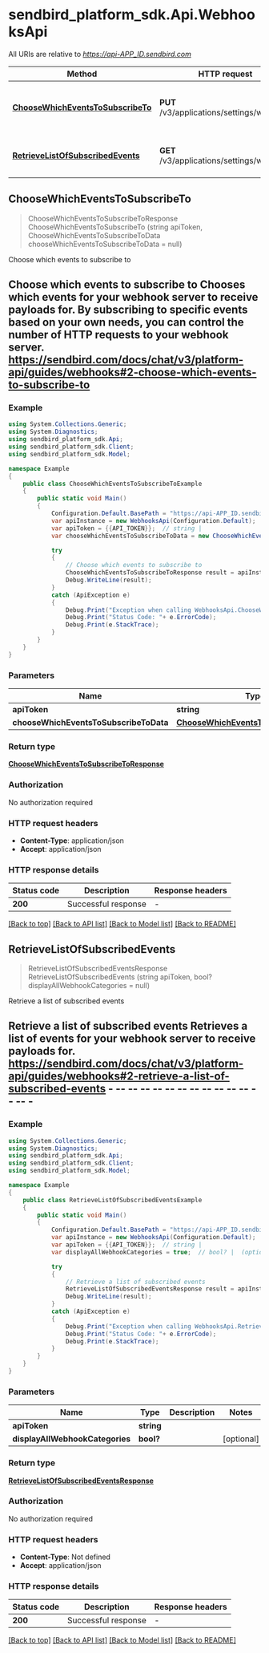 # sendbird_platform_sdk.Api.WebhooksApi

All URIs are relative to *https://api-APP_ID.sendbird.com*

Method | HTTP request | Description
------------- | ------------- | -------------
[**ChooseWhichEventsToSubscribeTo**](WebhooksApi.md#choosewhicheventstosubscribeto) | **PUT** /v3/applications/settings/webhook | Choose which events to subscribe to
[**RetrieveListOfSubscribedEvents**](WebhooksApi.md#retrievelistofsubscribedevents) | **GET** /v3/applications/settings/webhook | Retrieve a list of subscribed events



## ChooseWhichEventsToSubscribeTo

> ChooseWhichEventsToSubscribeToResponse ChooseWhichEventsToSubscribeTo (string apiToken, ChooseWhichEventsToSubscribeToData chooseWhichEventsToSubscribeToData = null)

Choose which events to subscribe to

## Choose which events to subscribe to  Chooses which events for your webhook server to receive payloads for. By subscribing to specific events based on your own needs, you can control the number of HTTP requests to your webhook server.  https://sendbird.com/docs/chat/v3/platform-api/guides/webhooks#2-choose-which-events-to-subscribe-to

### Example

```csharp
using System.Collections.Generic;
using System.Diagnostics;
using sendbird_platform_sdk.Api;
using sendbird_platform_sdk.Client;
using sendbird_platform_sdk.Model;

namespace Example
{
    public class ChooseWhichEventsToSubscribeToExample
    {
        public static void Main()
        {
            Configuration.Default.BasePath = "https://api-APP_ID.sendbird.com";
            var apiInstance = new WebhooksApi(Configuration.Default);
            var apiToken = {{API_TOKEN}};  // string | 
            var chooseWhichEventsToSubscribeToData = new ChooseWhichEventsToSubscribeToData(); // ChooseWhichEventsToSubscribeToData |  (optional) 

            try
            {
                // Choose which events to subscribe to
                ChooseWhichEventsToSubscribeToResponse result = apiInstance.ChooseWhichEventsToSubscribeTo(apiToken, chooseWhichEventsToSubscribeToData);
                Debug.WriteLine(result);
            }
            catch (ApiException e)
            {
                Debug.Print("Exception when calling WebhooksApi.ChooseWhichEventsToSubscribeTo: " + e.Message );
                Debug.Print("Status Code: "+ e.ErrorCode);
                Debug.Print(e.StackTrace);
            }
        }
    }
}
```

### Parameters


Name | Type | Description  | Notes
------------- | ------------- | ------------- | -------------
 **apiToken** | **string**|  | 
 **chooseWhichEventsToSubscribeToData** | [**ChooseWhichEventsToSubscribeToData**](ChooseWhichEventsToSubscribeToData.md)|  | [optional] 

### Return type

[**ChooseWhichEventsToSubscribeToResponse**](ChooseWhichEventsToSubscribeToResponse.md)

### Authorization

No authorization required

### HTTP request headers

- **Content-Type**: application/json
- **Accept**: application/json


### HTTP response details
| Status code | Description | Response headers |
|-------------|-------------|------------------|
| **200** | Successful response |  -  |

[[Back to top]](#)
[[Back to API list]](../README.md#documentation-for-api-endpoints)
[[Back to Model list]](../README.md#documentation-for-models)
[[Back to README]](../README.md)


## RetrieveListOfSubscribedEvents

> RetrieveListOfSubscribedEventsResponse RetrieveListOfSubscribedEvents (string apiToken, bool? displayAllWebhookCategories = null)

Retrieve a list of subscribed events

## Retrieve a list of subscribed events  Retrieves a list of events for your webhook server to receive payloads for.  https://sendbird.com/docs/chat/v3/platform-api/guides/webhooks#2-retrieve-a-list-of-subscribed-events - -- -- -- -- -- -- -- -- -- -- -- -- -- -

### Example

```csharp
using System.Collections.Generic;
using System.Diagnostics;
using sendbird_platform_sdk.Api;
using sendbird_platform_sdk.Client;
using sendbird_platform_sdk.Model;

namespace Example
{
    public class RetrieveListOfSubscribedEventsExample
    {
        public static void Main()
        {
            Configuration.Default.BasePath = "https://api-APP_ID.sendbird.com";
            var apiInstance = new WebhooksApi(Configuration.Default);
            var apiToken = {{API_TOKEN}};  // string | 
            var displayAllWebhookCategories = true;  // bool? |  (optional) 

            try
            {
                // Retrieve a list of subscribed events
                RetrieveListOfSubscribedEventsResponse result = apiInstance.RetrieveListOfSubscribedEvents(apiToken, displayAllWebhookCategories);
                Debug.WriteLine(result);
            }
            catch (ApiException e)
            {
                Debug.Print("Exception when calling WebhooksApi.RetrieveListOfSubscribedEvents: " + e.Message );
                Debug.Print("Status Code: "+ e.ErrorCode);
                Debug.Print(e.StackTrace);
            }
        }
    }
}
```

### Parameters


Name | Type | Description  | Notes
------------- | ------------- | ------------- | -------------
 **apiToken** | **string**|  | 
 **displayAllWebhookCategories** | **bool?**|  | [optional] 

### Return type

[**RetrieveListOfSubscribedEventsResponse**](RetrieveListOfSubscribedEventsResponse.md)

### Authorization

No authorization required

### HTTP request headers

- **Content-Type**: Not defined
- **Accept**: application/json


### HTTP response details
| Status code | Description | Response headers |
|-------------|-------------|------------------|
| **200** | Successful response |  -  |

[[Back to top]](#)
[[Back to API list]](../README.md#documentation-for-api-endpoints)
[[Back to Model list]](../README.md#documentation-for-models)
[[Back to README]](../README.md)

